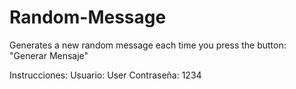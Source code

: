 # Random-Message
Generates a new random message each time you press the button: "Generar Mensaje"

Instrucciones:
              Usuario:    User
              Contraseña: 1234

